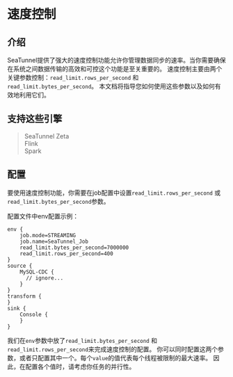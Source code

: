 # 速度控制

## 介绍

SeaTunnel提供了强大的速度控制功能允许你管理数据同步的速率。当你需要确保在系统之间数据传输的高效和可控这个功能是至关重要的。
速度控制主要由两个关键参数控制：`read_limit.rows_per_second` 和 `read_limit.bytes_per_second`。
本文档将指导您如何使用这些参数以及如何有效地利用它们。


## 支持这些引擎

> SeaTunnel Zeta<br/>
> Flink<br/>
> Spark<br/>

## 配置
要使用速度控制功能，你需要在job配置中设置`read_limit.rows_per_second` 或 `read_limit.bytes_per_second`参数。

配置文件中env配置示例：

```hocon
env {
    job.mode=STREAMING
    job.name=SeaTunnel_Job
    read_limit.bytes_per_second=7000000
    read_limit.rows_per_second=400
}
source {
    MySQL-CDC {
      // ignore...
    }
}
transform {
}
sink {
    Console {
    }
}
```

我们在`env`参数中放了`read_limit.bytes_per_second` 和 `read_limit.rows_per_second`来完成速度控制的配置。
你可以同时配置这两个参数，或者只配置其中一个。每个`value`的值代表每个线程被限制的最大速率。
因此，在配置各个值时，请考虑你任务的并行性。
